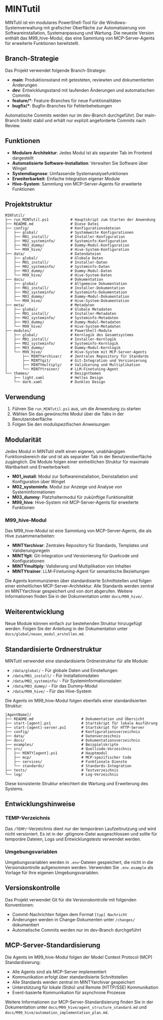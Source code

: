 # MINTutil

MINTutil ist ein modulares PowerShell-Tool für die Windows-Systemverwaltung mit grafischer Oberfläche zur Automatisierung von Softwareinstallation, Systemanpassung und Wartung. Die neueste Version enthält das M99_hive-Modul, das eine Sammlung von MCP-Server-Agents für erweiterte Funktionen bereitstellt.

## Branch-Strategie

Das Projekt verwendet folgende Branch-Strategie:

- **main**: Produktionsstand mit getesteten, reviewten und dokumentierten Änderungen
- **dev**: Entwicklungsstand mit laufenden Änderungen und automatischen Commits
- **feature/\***: Feature-Branches für neue Funktionalitäten
- **bugfix/\***: Bugfix-Branches für Fehlerbehebungen

Automatische Commits werden nur im dev-Branch durchgeführt. Der main-Branch bleibt stabil und erhält nur explizit angeforderte Commits nach Review.

## Funktionen

- **Modulare Architektur**: Jedes Modul ist als separater Tab im Frontend dargestellt
- **Automatisierte Software-Installation**: Verwalten Sie Software über Winget
- **Systemdiagnose**: Umfassende Systemanalysefunktionen
- **Erweiterbarkeit**: Einfache Integration eigener Module
- **Hive-System**: Sammlung von MCP-Server-Agents für erweiterte Funktionen

## Projektstruktur

```
MINTutil/
├── run_MINTutil.ps1          # Hauptskript zum Starten der Anwendung
├── README.md                 # Diese Datei
├── config/                   # Konfigurationsdateien
│   ├── global/               # Systemweite Konfigurationen
│   ├── M01_install/          # Installer-Konfiguration
│   ├── M02_systeminfo/       # Systeminfo-Konfiguration
│   ├── M03_dummy/            # Dummy-Modul-Konfiguration
│   └── M99_hive/             # Hive-System-Konfiguration
├── data/                     # Datendateien
│   ├── global/               # Globale Daten
│   ├── M01_install/          # Installer-Daten
│   ├── M02_systeminfo/       # Systeminfo-Daten
│   ├── M03_dummy/            # Dummy-Modul-Daten
│   └── M99_hive/             # Hive-System-Daten
├── docs/                     # Dokumentation
│   ├── global/               # Allgemeine Dokumentation
│   ├── M01_install/          # Installer-Dokumentation
│   ├── M02_systeminfo/       # Systeminfo-Dokumentation
│   ├── M03_dummy/            # Dummy-Modul-Dokumentation
│   └── M99_hive/             # Hive-System-Dokumentation
├── meta/                     # Metadaten
│   ├── global/               # Globale Metadaten
│   ├── M01_install/          # Installer-Metadaten
│   ├── M02_systeminfo/       # Systeminfo-Metadaten
│   ├── M03_dummy/            # Dummy-Modul-Metadaten
│   └── M99_hive/             # Hive-System-Metadaten
├── modules/                  # PowerShell-Module
│   ├── global/               # Kernlogik des Gesamtsystems
│   ├── M01_install/          # Installer-Kernlogik
│   ├── M02_systeminfo/       # Systeminfo-Kernlogik
│   ├── M03_dummy/            # Dummy-Modul-Kernlogik
│   └── M99_hive/             # Hive-System mit MCP-Server-Agents
│       ├── MINTYarchivar/    # Zentrales Repository für Standards
│       ├── MINTYgit/         # Git-Integration und Versionierung
│       ├── MINTYmultiply/    # Validierung und Multiplikation
│       └── MINTYtrainer/     # LLM-Finetuning-Agent
└── themes/                   # Designthemen
    ├── light.xaml            # Helles Design
    └── dark.xaml             # Dunkles Design
```

## Verwendung

1. Führen Sie `run_MINTutil.ps1` aus, um die Anwendung zu starten
2. Wählen Sie das gewünschte Modul über die Tabs in der Benutzeroberfläche
3. Folgen Sie den modulspezifischen Anweisungen

## Modularität

Jedes Modul in MINTutil stellt einen eigenen, unabhängigen Funktionsbereich dar und ist als separater Tab in der Benutzeroberfläche zugänglich. Die Module folgen einer einheitlichen Struktur für maximale Wartbarkeit und Erweiterbarkeit:

- **M01_install**: Modul zur Softwareinstallation, Deinstallation und Konfiguration über Winget
- **M02_systeminfo**: Modul zur Anzeige und Analyse von Systeminformationen
- **M03_dummy**: Platzhaltermodul für zukünftige Funktionalität
- **M99_hive**: Hive-System mit MCP-Server-Agents für erweiterte Funktionen

### M99_hive-Modul

Das M99_hive-Modul ist eine Sammlung von MCP-Server-Agents, die als Hive zusammenarbeiten:

- **MINTYarchivar**: Zentrales Repository für Standards, Templates und Validierungsregeln
- **MINTYgit**: Git-Integration und Versionierung für Quellcode und Konfigurationen
- **MINTYmultiply**: Validierung und Multiplikation von Inhalten
- **MINTYtrainer**: LLM-Finetuning-Agent für semantische Beziehungen

Die Agents kommunizieren über standardisierte Schnittstellen und folgen einer einheitlichen MCP-Server-Architektur. Alle Standards werden zentral im MINTYarchivar gespeichert und von dort abgerufen. Weitere Informationen finden Sie in der Dokumentation unter `docs/M99_hive/`.

## Weiterentwicklung

Neue Module können einfach zur bestehenden Struktur hinzugefügt werden. Folgen Sie der Anleitung in der Dokumentation unter `docs/global/neues_modul_erstellen.md`.

## Standardisierte Ordnerstruktur

MINTutil verwendet eine standardisierte Ordnerstruktur für alle Module:

- `/data/global/` - Für globale Daten und Einstellungen
- `/data/M01_install/` - Für Installationsdaten
- `/data/M02_systeminfo/` - Für Systeminformationsdaten
- `/data/M03_dummy/` - Für das Dummy-Modul
- `/data/M99_hive/` - Für das Hive-System

Die Agents im M99_hive-Modul folgen ebenfalls einer standardisierten Struktur:

```
[AgentName]/
├── README.md                      # Dokumentation und Übersicht
├── start-[agent].ps1              # Startskript für lokale Ausführung
├── start-[agent]-server.ps1       # Startskript für HTTP-Server
├── config/                        # Konfigurationsverzeichnis
├── data/                          # Datenverzeichnis
├── docs/                          # Dokumentationsverzeichnis
├── examples/                      # Beispielskripte
├── src/                           # Quellcode-Verzeichnis
│   ├── MINTY[agent].ps1           # Hauptmodul
│   ├── mcp/                       # MCP-spezifischer Code
│   ├── services/                  # Funktionale Dienste
│   └── standards/                 # Standards-Integration
├── tests/                         # Testverzeichnis
└── log/                           # Log-Verzeichnis
```

Diese konsistente Struktur erleichtert die Wartung und Erweiterung des Systems.

## Entwicklungshinweise

### TEMP-Verzeichnis

Das `/TEMP/`-Verzeichnis dient nur der temporären Laufzeitnutzung und wird nicht versioniert. Es ist in der .gitignore-Datei ausgeschlossen und sollte für temporäre Dateien, Logs und Entwicklungstests verwendet werden.

### Umgebungsvariablen

Umgebungsvariablen werden in `.env`-Dateien gespeichert, die nicht in die Versionskontrolle aufgenommen werden. Verwenden Sie `.env.example` als Vorlage für Ihre eigenen Umgebungsvariablen.

## Versionskontrolle

Das Projekt verwendet Git für die Versionskontrolle mit folgenden Konventionen:

- Commit-Nachrichten folgen dem Format `[typ] Nachricht`
- Änderungen werden in Change-Dokumenten unter `/changes/` dokumentiert
- Automatische Commits werden nur im dev-Branch durchgeführt

## MCP-Server-Standardisierung

Die Agents im M99_hive-Modul folgen der Model Context Protocol (MCP) Standardisierung:

- Alle Agents sind als MCP-Server implementiert
- Kommunikation erfolgt über standardisierte Schnittstellen
- Alle Standards werden zentral im MINTYarchivar gespeichert
- Unterstützung für lokale (Stdio) und Remote (HTTP/SSE) Kommunikation
- Event-basierte Kommunikation für asynchrone Prozesse

Weitere Informationen zur MCP-Server-Standardisierung finden Sie in der Dokumentation unter `docs/M99_hive/agent_structure_standard.md` und `docs/M99_hive/automation_implementation_plan.md`.
